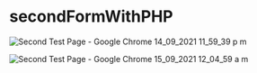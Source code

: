 # secondFormWithPHP

![Second Test Page - Google Chrome 14_09_2021 11_59_39 p  m](https://user-images.githubusercontent.com/84784862/133363619-387ee284-a3fa-44de-aad3-f8e41e0da65c.png)

![Second Test Page - Google Chrome 15_09_2021 12_04_59 a  m](https://user-images.githubusercontent.com/84784862/133363801-bf99e745-fa09-4199-957a-faae681430fa.png)
